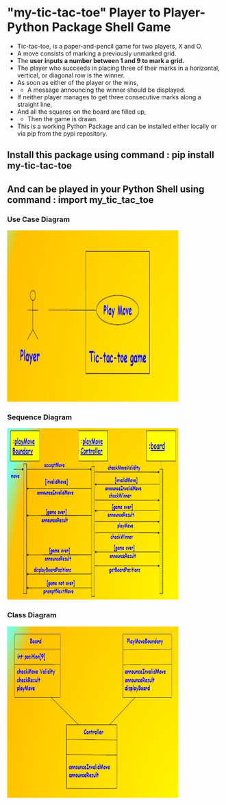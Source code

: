 # "my-tic-tac-toe" Player to Player- Python Package Shell Game

* Tic-tac-toe, is a paper-and-pencil game for two players, X and O.
* A move consists of marking a previously unmarked grid.
* The **user inputs a number between 1 and 9 to mark a grid.**
* The player who succeeds in placing three of their marks in a horizontal, vertical, or diagonal row is the winner.
* As soon as either of the player or the wins,
* * A message announcing the winner should be displayed.
* If neither player manages to get three consecutive marks along a straight line,
* And all the squares on the board are filled up,
* * Then the game is drawn.
* This is a working Python Package and can be installed either locally or via pip from the pypi repository.
## Install this package using command : pip install my-tic-tac-toe
## And can be played in your Python Shell using command : import my_tic_tac_toe

### Use Case Diagram
<img src="use-case diagram.JPG" alt="Use Case Diagram" style="width:400px;height:400px;">
<br>

### Sequence Diagram
<img src="sequence diagram.JPG" alt="Sequence Diagram" style="width:400px;height:400px;">
<br>

### Class Diagram
<img src="class diagram.JPG" alt="Class Diagram" style="width:400px;height:400px;">
